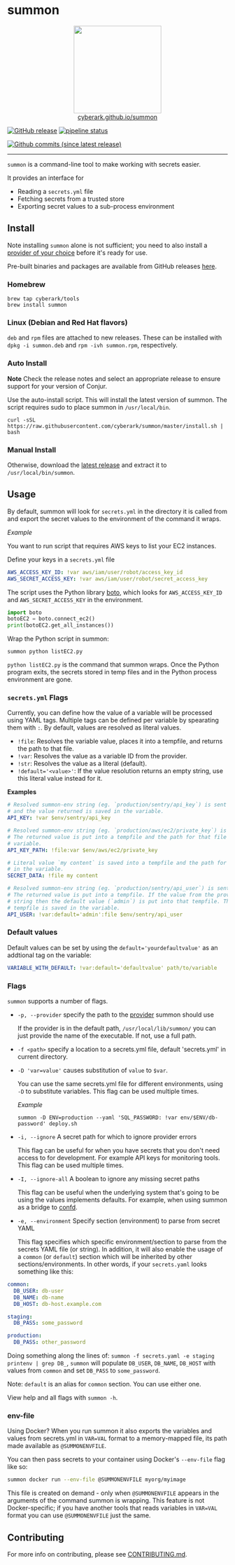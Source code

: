 # summon

<div align="center">
  <a href="https://cyberark.github.io/summon">
    <img src="https://cyberark.github.io/summon/images/logo.png" height="200"/><br>
    cyberark.github.io/summon
  </a>
</div>

[![GitHub release](https://img.shields.io/github/release/cyberark/summon.svg)](https://github.com/cyberark/summon/releases/latest)
[![pipeline status](https://gitlab.com/cyberark/summon/badges/master/pipeline.svg)](https://gitlab.com/cyberark/summon/pipelines)

[![Github commits (since latest release)](https://img.shields.io/github/commits-since/cyberark/summon/latest.svg)](https://github.com/cyberark/summon/commits/master)

---

`summon` is a command-line tool to make working with secrets easier.

It provides an interface for

* Reading a `secrets.yml` file
* Fetching secrets from a trusted store
* Exporting secret values to a sub-process environment

## Install

Note installing `summon` alone is not sufficient; you need to also install
a [provider of your choice](http://cyberark.github.io/summon/#providers) before it's ready for use.

Pre-built binaries and packages are available from GitHub releases
[here](https://github.com/cyberark/summon/releases).

### Homebrew

```
brew tap cyberark/tools
brew install summon
```

### Linux (Debian and Red Hat flavors)

`deb` and `rpm` files are attached to new releases.
These can be installed with `dpkg -i summon.deb` and
`rpm -ivh summon.rpm`, respectively.

### Auto Install

**Note** Check the release notes and select an appropriate release to ensure support for your version of Conjur.

Use the auto-install script. This will install the latest version of summon.
The script requires sudo to place summon in `/usr/local/bin`.

```
curl -sSL https://raw.githubusercontent.com/cyberark/summon/master/install.sh | bash
```

### Manual Install
Otherwise, download the [latest release](https://github.com/cyberark/summon/releases) and extract it to `/usr/local/bin/summon`.

## Usage

By default, summon will look for `secrets.yml` in the directory it is
called from and export the secret values to the environment of the command it wraps.

*Example*

You want to run script that requires AWS keys to list your EC2 instances.

Define your keys in a `secrets.yml` file

```yml
AWS_ACCESS_KEY_ID: !var aws/iam/user/robot/access_key_id
AWS_SECRET_ACCESS_KEY: !var aws/iam/user/robot/secret_access_key
```

The script uses the Python library [boto](https://pypi.python.org/pypi/boto), which looks for `AWS_ACCESS_KEY_ID`
and `AWS_SECRET_ACCESS_KEY` in the environment.

```python
import boto
botoEC2 = boto.connect_ec2()
print(botoEC2.get_all_instances())
```

Wrap the Python script in summon:

```
summon python listEC2.py
```

`python listEC2.py` is the command that summon wraps. Once the Python program exits,
the secrets stored in temp files and in the Python process environment are gone.

### `secrets.yml` Flags

Currently, you can define how the value of a variable will be processed using YAML tags. Multiple
tags can be defined per variable by spearating them with `:`. By default, values are resolved
as literal values.
- `!file`: Resolves the variable value, places it into a tempfile, and returns the path to that
file.
- `!var`: Resolves the value as a variable ID from the provider.
- `!str`: Resolves the value as a literal (default).
- `!default='<value>'`: If the value resolution returns an empty string, use this literal value
instead for it.

**Examples**
```yaml
# Resolved summon-env string (eg. `production/sentry/api_key`) is sent to the provider
# and the value returned is saved in the variable.
API_KEY: !var $env/sentry/api_key

# Resolved summon-env string (eg. `production/aws/ec2/private_key`) is sent to the provider.
# The returned value is put into a tempfile and the path for that file is saved in the
# variable.
API_KEY_PATH: !file:var $env/aws/ec2/private_key

# Literal value `my content` is saved into a tempfile and the path for that file is saved
# in the variable.
SECRET_DATA: !file my content

# Resolved summon-env string (eg. `production/sentry/api_user`) is sent to the provider.
# The returned value is put into a tempfile. If the value from the provider is an empty
# string then the default value (`admin`) is put into that tempfile. The path to that
# tempfile is saved in the variable.
API_USER: !var:default='admin':file $env/sentry/api_user
```

### Default values

Default values can be set by using the `default='yourdefaultvalue'` as an addtional tag on the variable:
```yaml
VARIABLE_WITH_DEFAULT: !var:default='defaultvalue' path/to/variable
```

### Flags

`summon` supports a number of flags.

* `-p, --provider` specify the path to the [provider](provider/README.md) summon should use

    If the provider is in the default path, `/usr/local/lib/summon/` you can just
    provide the name of the executable. If not, use a full path.

* `-f <path>` specify a location to a secrets.yml file, default 'secrets.yml' in current directory.

* `-D 'var=value'` causes substitution of `value` to `$var`.

    You can use the same secrets.yml file for different environments, using `-D` to
    substitute variables. This flag can be used multiple times.

    *Example*

    ```
    summon -D ENV=production --yaml 'SQL_PASSWORD: !var env/$ENV/db-password' deploy.sh
    ```

* `-i, --ignore` A secret path for which to ignore provider errors

    This flag can be useful for when you have secrets that you don't need access to for development. For example API keys for monitoring tools. This flag can be used multiple times.

* `-I, --ignore-all` A boolean to ignore any missing secret paths

    This flag can be useful when the underlying system that's going to be using the values implements defaults. For example, when using summon as a bridge to [confd](https://github.com/kelseyhightower/confd).

* `-e, --environment` Specify section (environment) to parse from secret YAML

    This flag specifies which specific environment/section to parse from the secrets YAML file (or string). In addition, it will also enable the usage of a `common` (or `default`) section which will be inherited by other sections/environments. In other words, if your `secrets.yaml` looks something like this:

```yaml
common:
  DB_USER: db-user
  DB_NAME: db-name
  DB_HOST: db-host.example.com

staging:
  DB_PASS: some_password

production:
  DB_PASS: other_password
```

Doing something along the lines of: `summon -f secrets.yaml -e staging printenv | grep DB_`, `summon` will populate `DB_USER`, `DB_NAME`, `DB_HOST` with values from `common` and set `DB_PASS` to `some_password`.

Note: `default` is an alias for `common` section. You can use either one.

View help and all flags with `summon -h`.

### env-file

Using Docker? When you run summon it also exports the variables and values from secrets.yml in `VAR=VAL` format to a memory-mapped file, its path made available as `@SUMMONENVFILE`.

You can then pass secrets to your container using Docker's `--env-file` flag like so:

```sh
summon docker run --env-file @SUMMONENVFILE myorg/myimage
```

This file is created on demand - only when `@SUMMONENVFILE` appears in the
arguments of the command summon is wrapping. This feature is not Docker-specific; if you have another tools that reads variables in `VAR=VAL` format
you can use `@SUMMONENVFILE` just the same.

## Contributing

For more info on contributing, please see [CONTRIBUTING.md](CONTRIBUTING.md).

